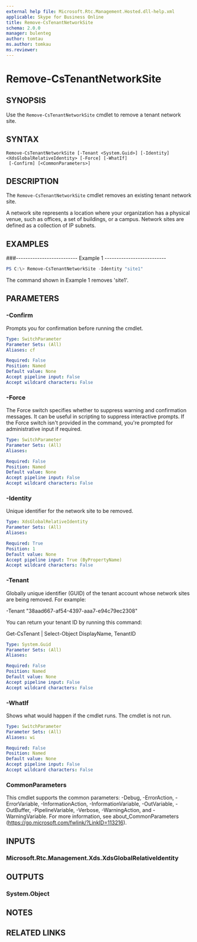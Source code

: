 ```yaml
---
external help file: Microsoft.Rtc.Management.Hosted.dll-help.xml
applicable: Skype for Business Online
title: Remove-CsTenantNetworkSite
schema: 2.0.0
manager: bulenteg
author: tomtau
ms.author: tomkau
ms.reviewer:
---
```


# Remove-CsTenantNetworkSite

## SYNOPSIS
Use the `Remove-CsTenantNetworkSite` cmdlet to remove a tenant network site.

## SYNTAX

```
Remove-CsTenantNetworkSite [-Tenant <System.Guid>] [-Identity] <XdsGlobalRelativeIdentity> [-Force] [-WhatIf]
 [-Confirm] [<CommonParameters>]
```

## DESCRIPTION
The `Remove-CsTenantNetworkSite` cmdlet removes an existing tenant network site.

A network site represents a location where your organization has a physical venue, such as offices, a set of buildings, or a campus. Network sites are defined as a collection of IP subnets.

## EXAMPLES

###-------------------------- Example 1 --------------------------
```powershell
PS C:\> Remove-CsTenantNetworkSite -Identity "site1"
```

The command shown in Example 1 removes 'site1'.

## PARAMETERS

### -Confirm
Prompts you for confirmation before running the cmdlet.

```yaml
Type: SwitchParameter
Parameter Sets: (All)
Aliases: cf

Required: False
Position: Named
Default value: None
Accept pipeline input: False
Accept wildcard characters: False
```

### -Force
The Force switch specifies whether to suppress warning and confirmation messages. It can be useful in scripting to suppress interactive prompts. If the Force switch isn't provided in the command, you're prompted for administrative input if required.

```yaml
Type: SwitchParameter
Parameter Sets: (All)
Aliases:

Required: False
Position: Named
Default value: None
Accept pipeline input: False
Accept wildcard characters: False
```

### -Identity
Unique identifier for the network site to be removed.

```yaml
Type: XdsGlobalRelativeIdentity
Parameter Sets: (All)
Aliases:

Required: True
Position: 1
Default value: None
Accept pipeline input: True (ByPropertyName)
Accept wildcard characters: False
```

### -Tenant
Globally unique identifier (GUID) of the tenant account whose network sites are being removed. For example:

-Tenant "38aad667-af54-4397-aaa7-e94c79ec2308"

You can return your tenant ID by running this command:

Get-CsTenant | Select-Object DisplayName, TenantID

```yaml
Type: System.Guid
Parameter Sets: (All)
Aliases:

Required: False
Position: Named
Default value: None
Accept pipeline input: False
Accept wildcard characters: False
```

### -WhatIf
Shows what would happen if the cmdlet runs.
The cmdlet is not run.

```yaml
Type: SwitchParameter
Parameter Sets: (All)
Aliases: wi

Required: False
Position: Named
Default value: None
Accept pipeline input: False
Accept wildcard characters: False
```

### CommonParameters
This cmdlet supports the common parameters: -Debug, -ErrorAction, -ErrorVariable, -InformationAction, -InformationVariable, -OutVariable, -OutBuffer, -PipelineVariable, -Verbose, -WarningAction, and -WarningVariable.
For more information, see about_CommonParameters (https://go.microsoft.com/fwlink/?LinkID=113216).

## INPUTS

### Microsoft.Rtc.Management.Xds.XdsGlobalRelativeIdentity

## OUTPUTS

### System.Object
## NOTES

## RELATED LINKS
